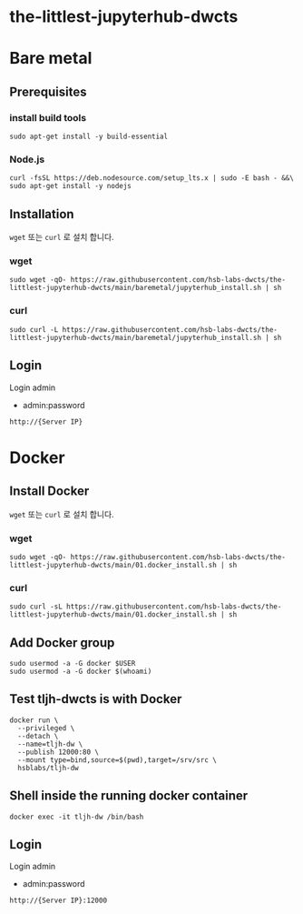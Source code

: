 # the-littlest-jupyterhub-dwcts

# Bare metal

## Prerequisites
### install build tools
```
sudo apt-get install -y build-essential
```
### Node.js
```
curl -fsSL https://deb.nodesource.com/setup_lts.x | sudo -E bash - &&\
sudo apt-get install -y nodejs
```

## Installation
`wget` 또는 `curl` 로 설치 합니다.
### wget
```
sudo wget -qO- https://raw.githubusercontent.com/hsb-labs-dwcts/the-littlest-jupyterhub-dwcts/main/baremetal/jupyterhub_install.sh | sh
```


### curl
```
sudo curl -L https://raw.githubusercontent.com/hsb-labs-dwcts/the-littlest-jupyterhub-dwcts/main/baremetal/jupyterhub_install.sh | sh
```

## Login
Login admin
 - admin:password
```
http://{Server IP}
```

# Docker

## Install Docker

`wget` 또는 `curl` 로 설치 합니다.
### wget
```
sudo wget -qO- https://raw.githubusercontent.com/hsb-labs-dwcts/the-littlest-jupyterhub-dwcts/main/01.docker_install.sh | sh
```

### curl
```
sudo curl -sL https://raw.githubusercontent.com/hsb-labs-dwcts/the-littlest-jupyterhub-dwcts/main/01.docker_install.sh | sh
```

## Add Docker group
```
sudo usermod -a -G docker $USER
sudo usermod -a -G docker $(whoami)
```

## Test tljh-dwcts is with Docker
```
docker run \
  --privileged \
  --detach \
  --name=tljh-dw \
  --publish 12000:80 \
  --mount type=bind,source=$(pwd),target=/srv/src \
  hsblabs/tljh-dw
```

## Shell inside the running docker container
```
docker exec -it tljh-dw /bin/bash
```

## Login
Login admin
 - admin:password
```
http://{Server IP}:12000
```
